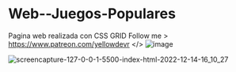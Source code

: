 # Web--Juegos-Populares
Pagina web realizada con CSS GRID
Follow me > https://www.patreon.com/yellowdevr </>
![image](https://user-images.githubusercontent.com/119133109/207704012-5456d504-64ca-465c-8618-7ba5a5afd0fc.png)

![screencapture-127-0-0-1-5500-index-html-2022-12-14-16_10_27](https://user-images.githubusercontent.com/119133109/207703951-2189abd0-9a07-460e-9dae-f6608da29cf2.png)
